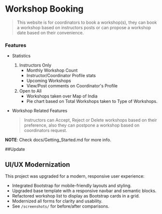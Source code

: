# **Workshop Booking**

> This website is for coordinators to book a workshop(s), they can book a workshop based on instructors posts or can propose a workshop date based on their convenience.


### Features
* Statistics
    1. Instructors Only
        * Monthly Workshop Count
        * Instructor/Coordinator Profile stats
        * Upcoming Workshops
        * View/Post comments on Coordinator's Profile
    2. Open to All
        * Workshops taken over Map of India
        * Pie chart based on Total Workshops taken to Type of Workshops.

* Workshop Related Features
    > Instructors can Accept, Reject or Delete workshops based on their preference, also they can postpone a workshop based on coordinators request.

__NOTE__: Check docs/Getting_Started.md for more info.

##Update
## UI/UX Modernization

This project was upgraded for a modern, responsive user experience:

- Integrated Bootstrap for mobile-friendly layouts and styling.
- Upgraded base template with a responsive navbar and semantic blocks.
- Refactored workshop list to display as Bootstrap cards in a grid.
- Modernized all forms for clarity and usability.
- See `/screenshots/` for before/after comparisons.
